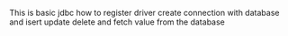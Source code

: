 This is basic jdbc how to register driver create connection with database and isert update delete and fetch value from the database 
